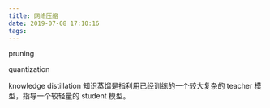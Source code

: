 ```yaml
---
title: 网络压缩
date: 2019-07-08 17:10:16
tags:
---
```


pruning


quantization


knowledge distillation
知识蒸馏是指利用已经训练的一个较大复杂的 teacher 模型，指导一个较轻量的 student 模型。